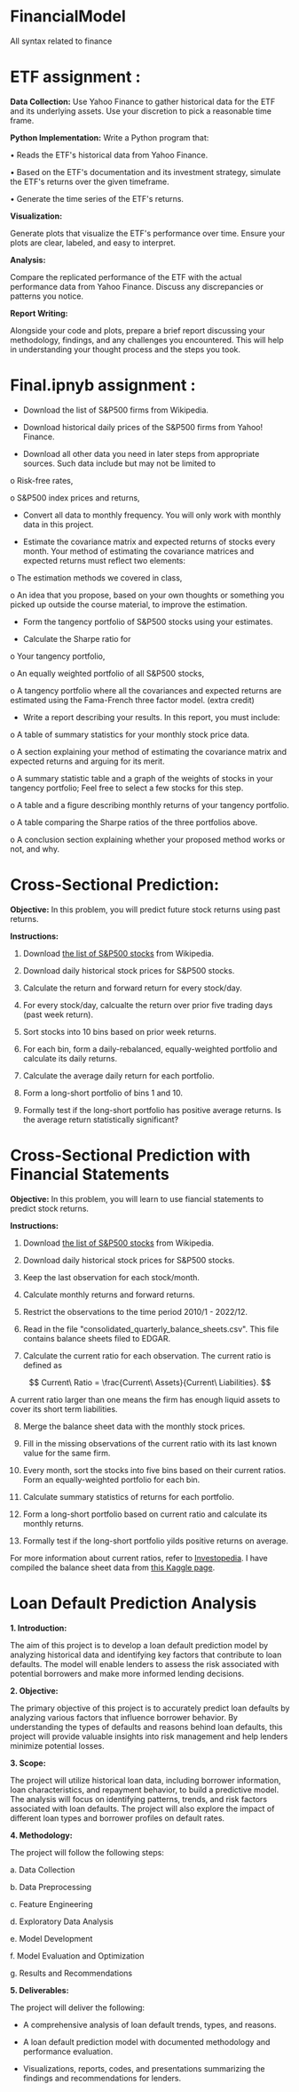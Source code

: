 # FinancialModel
All syntax related to finance

# ETF assignment :

**Data Collection:**
Use Yahoo Finance to gather historical data for the ETF and its underlying assets. Use your discretion to pick a reasonable time frame.

**Python Implementation:**
Write a Python program that:

•	Reads the ETF's historical data from Yahoo Finance.

•	Based on the ETF's documentation and its investment strategy, simulate the ETF's returns over the given timeframe.

•	Generate the time series of the ETF's returns.

**Visualization:**

Generate plots that visualize the ETF's performance over time. Ensure your plots are clear, labeled, and easy to interpret.

**Analysis:**

Compare the replicated performance of the ETF with the actual performance data from Yahoo Finance.
Discuss any discrepancies or patterns you notice.

**Report Writing:**

Alongside your code and plots, prepare a brief report discussing your methodology, findings, and any challenges you encountered. This will help in understanding your thought process and the steps you took. 


# Final.ipnyb assignment :

-	Download the list of S&P500 firms from Wikipedia.

-	Download historical daily prices of the S&P500 firms from Yahoo! Finance.

-	Download all other data you need in later steps from appropriate sources. Such data include but may not be limited to

  o	Risk-free rates,
  
  o	S&P500 index prices and returns,

-	Convert all data to monthly frequency. You will only work with monthly data in this project.

-	Estimate the covariance matrix and expected returns of stocks every month. Your method of estimating the covariance matrices and expected returns must reflect two elements:

  o	The estimation methods we covered in class,
  
  o	An idea that you propose, based on your own thoughts or something you picked up outside the course material, to improve the estimation.

-	Form the tangency portfolio of S&P500 stocks using your estimates.

-	Calculate the Sharpe ratio for 

  o	Your tangency portfolio,
  
  o	An equally weighted portfolio of all S&P500 stocks,
  
  o	A tangency portfolio where all the covariances and expected returns are estimated using the Fama-French three factor model. (extra credit)

-	Write a report describing your results. In this report, you must include:

  o	A table of summary statistics for your monthly stock price data.
  
  o	A section explaining your method of estimating the covariance matrix and expected returns and arguing for its merit.
  
  o	A summary statistic table and a graph of the weights of stocks in your tangency portfolio; Feel free to select a few stocks for this step.
  
  o	A table and a figure describing monthly returns of your tangency portfolio.
  
  o	A table comparing the Sharpe ratios of the three portfolios above.
  
  o	A conclusion section explaining whether your proposed method works or not, and why.


# Cross-Sectional Prediction:

**Objective:** In this problem, you will predict future stock returns using past returns.

**Instructions:**

1. Download [the list of S&P500 stocks](https://en.wikipedia.org/wiki/List_of_S%26P_500_companies) from Wikipedia.

2. Download daily historical stock prices for S&P500 stocks.

3. Calculate the return and forward return for every stock/day.

4. For every stock/day, calcualte the return over prior five trading days (past week return).

5. Sort stocks into 10 bins based on prior week returns.

6. For each bin, form a daily-rebalanced, equally-weighted portfolio and calculate its daily returns.

7. Calculate the average daily return for each portfolio.

8. Form a long-short portfolio of bins 1 and 10.

9. Formally test if the long-short portfolio has positive average returns. Is the average return statistically significant?


# Cross-Sectional Prediction with Financial Statements

**Objective:** In this problem, you will learn to use fiancial statements to predict stock returns.

**Instructions:**

1. Download [the list of S&P500 stocks](https://en.wikipedia.org/wiki/List_of_S%26P_500_companies) from Wikipedia.

2. Download daily historical stock prices for S&P500 stocks.

3. Keep the last observation for each stock/month.

4. Calculate monthly returns and forward returns.

5. Restrict the observations to the time period 2010/1 - 2022/12.

6. Read in the file "consolidated_quarterly_balance_sheets.csv". This file contains balance sheets filed to EDGAR.

7. Calculate the current ratio for each observation. The current ratio is defined as

$$
Current\ Ratio = \frac{Current\ Assets}{Current\ Liabilities}.
$$

A current ratio larger than one means the firm has enough liquid assets to cover its short term liabilities.

8. Merge the balance sheet data with the monthly stock prices.

9. Fill in the missing observations of the current ratio with its last known value for the same firm.

10. Every month, sort the stocks into five bins based on their current ratios. Form an equally-weighted portfolio for each bin.

11. Calculate summary statistics of returns for each portfolio.

12. Form a long-short portfolio based on current ratio and calculate its monthly returns.

13. Formally test if the long-short portfolio yilds positive returns on average.

For more information about current ratios, refer to [Investopedia](https://www.investopedia.com/terms/c/currentratio.asp). I have compiled the balance sheet data from [this Kaggle page](https://www.kaggle.com/datasets/finnhub/reported-financials).

# Loan Default Prediction Analysis

**1. Introduction:**

The aim of this project is to develop a loan default prediction model by analyzing historical data and identifying key factors that contribute to loan defaults. The model will enable lenders to assess the risk associated with potential borrowers and make more informed lending decisions.

**2. Objective:**

The primary objective of this project is to accurately predict loan defaults by analyzing various factors that influence borrower behavior. By understanding the types of defaults and reasons behind loan defaults, this project will provide valuable insights into risk management and help lenders minimize potential losses.

**3. Scope:**

The project will utilize historical loan data, including borrower information, loan characteristics, and repayment behavior, to build a predictive model. The analysis will focus on identifying patterns, trends, and risk factors associated with loan defaults. The project will also explore the impact of different loan types and borrower profiles on default rates.

**4. Methodology:**

The project will follow the following steps:

a. Data Collection

b. Data Preprocessing

c. Feature Engineering

d. Exploratory Data Analysis

e. Model Development

f. Model Evaluation and Optimization

g. Results and Recommendations

**5. Deliverables:**

The project will deliver the following:

- A comprehensive analysis of loan default trends, types, and reasons.
 
- A loan default prediction model with documented methodology and performance evaluation.
 
- Visualizations, reports, codes, and presentations summarizing the findings and recommendations for lenders.
